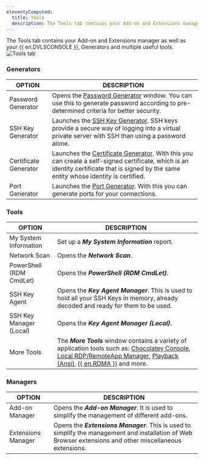 ```yaml
---
eleventyComputed:
  title: Tools
  description: The Tools tab contains your Add-on and Extensions manager as well as your {{ en.DVLSCONSOLE }}, Generators and multiple useful tools.  
---
```

The Tools tab contains your Add-on and Extensions manager as well as your {{ en.DVLSCONSOLE }}, Generators and multiple useful tools.  
![Tools tab](https://webdevolutions.azureedge.net/docs/en/rdm/windows/RDMWin6213.png) 

### Generators 

| OPTION           | DESCRIPTION                             |
|------------------|-----------------------------------------|
| Password Generator   | Opens the [Password Generator](/rdm/windows/commands/tools/generators/password/) window. You can use this to generate password according to pre-determined criteria for better security. |
| SSH Key Generator    | Launches the [SSH Key Generator](/rdm/windows/commands/tools/generators/ssh-key/). SSH keys provide a secure way of logging into a virtual private server with SSH than using a password alone. |
| Certificate Generator| Launches the [Certificate Generator](/rdm/windows/commands/tools/generators/certificate/). With this you can create a self-signed certificate, which is an identity certificate that is signed by the same entity whose identity is certified.             |
| Port Generator       | Launches the [Port Generator](/rdm/windows/commands/tools/generators/port/). With this you can generate ports for your connections. |

### Tools 

| OPTION           | DESCRIPTION                             |
|------------------|-----------------------------------------|
| My System Information    | Set up a ***My System Information*** report.| 
| Network Scan  | Opens the ***Network Scan***.
| PowerShell (RDM CmdLet)  | Opens the ***PowerShell (RDM CmdLet)***.                                                         |                                                                                                                 
| SSH Key Agent| Opens the ***Key Agent Manager***. This is used to hold all your SSH Keys in memory, already decoded and ready for them to be used.|
| SSH Key Manager (Local)| Opens the ***Key Agent Manager  (Local)***.                                       |
| More Tools               | The ***More Tools*** window contains a variety of application tools such as: [Chocolatey Console](/rdm/windows/commands/tools/tools/more-tools/chocolatey-console/), [Local RDP/RemoteApp Manager](/rdm/windows/commands/tools/tools/more-tools/local-rdp-remoteapp-manager/), [Playback (Ansi)](/rdm/windows/commands/tools/tools/more-tools/terminal-playback/), [{{ en.RDMA }}](/rdm/windows/commands/tools/tools/more-tools/rdm-agent/) and more. |


### Managers 

| OPTION            | DESCRIPTION                                                                                             |
|-------------------|---------------------------------------------------------------------------------------------------------|
| Add-on Manager    | Opens the ***Add-on Manager***. It is used to simplify the management of different add-ons.             |
| Extensions Manager| Opens the ***Extensions Manager***. This is used to simplify the management and installation of Web Browser extensions and other miscellaneous extensions. |

